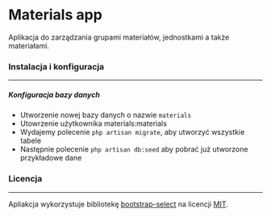 Materials app
=============

Aplikacja do zarządzania grupami materiałów, jednostkami a także materiałami.

### Instalacja i konfiguracja
---

##### Konfiguracja bazy danych
- Utworzenie nowej bazy danych o nazwie `materials`
- Utowrzenie użytkownika materials:materials
- Wydajemy polecenie `php artisan migrate`, aby utworzyć wszystkie tabele
- Następnie polecenie `php artisan db:seed` aby pobrać już utworzone przykładowe dane

### Licencja
---
Apliakcja wykorzystuje bibliotekę [bootstrap-select](https://github.com/silviomoreto/bootstrap-select) na licencji [MIT](https://github.com/silviomoreto/bootstrap-select/blob/master/LICENSE).
